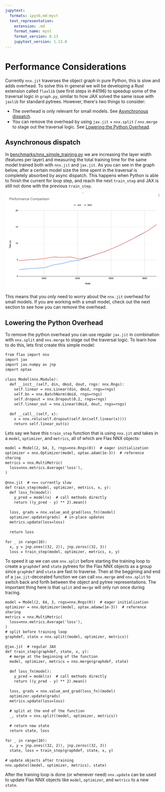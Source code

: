 ```yaml
---
jupytext:
  formats: ipynb,md:myst
  text_representation:
    extension: .md
    format_name: myst
    format_version: 0.13
    jupytext_version: 1.13.8
---
```


# Performance Considerations
Currently `nnx.jit` traverses the object graph in pure Python, this is slow and adds overhead. To solve this in general we will be developing a Rust extension called `flaxlib` (see first steps in #4196) to speedup some of the traversal logic in `graph.py`, similar to how JAX solved the same issue with `jaxlib` for standard pytrees. However, there's two things to consider:

* The overhead is only relevant for small models. See [Asynchronous dispatch](#asynchronous-dispatch).
* You can remove the overhead by using `jax.jit` + `nnx.split` / `nnx.merge` to stage out the traversal logic. See [Lowering the Python Overhead](#lowering-the-python-overhead).


## Asynchronous dispatch
In [benchmarks/nnx_simple_training.py](https://github.com/google/flax/blob/main/benchmarks/nnx_simple_training.py) we are increasing the layer width (features per layer) and measuring the total training time for the same model trained both with `nnx.jit` and `jax.jit`. As you can see in the graph below, after a certain model size the time spent in the traversal is completely absorbed by async dispatch. This happens when Python is able to finish the current for loop step, and reach the next `train_step` and JAX is still not done with the previous `train_step`. 

![performance-graph](images/performance-graph.png)

This means that you only need to worry about the `nnx.jit` overhead for small models. If you are working with a small model, check out the next section to see how you can remove the overhead.

## Lowering the Python Overhead
To remove the python overhead you can use regular `jax.jit` in combination with `nnx.split` and `nnx.merge` to stage out the traversal logic. To learn how to do this, lets first create this simple model:

```{code-cell}
from flax import nnx
import jax
import jax.numpy as jnp
import optax

class Model(nnx.Module):
  def __init__(self, din, dmid, dout, rngs: nnx.Rngs):
    self.linear = nnx.Linear(din, dmid, rngs=rngs)
    self.bn = nnx.BatchNorm(dmid, rngs=rngs)
    self.dropout = nnx.Dropout(0.2, rngs=rngs)
    self.linear_out = nnx.Linear(dmid, dout, rngs=rngs)

  def __call__(self, x):
    x = nnx.relu(self.dropout(self.bn(self.linear(x))))
    return self.linear_out(x)
```

Lets say we have this `train_step` function that is using `nnx.jit` and takes in a `model`, `optimizer`, and `metrics`, all of which are Flax NNX objects:

```{code-cell}
model = Model(2, 64, 3, rngs=nnx.Rngs(0))  # eager initialization
optimizer = nnx.Optimizer(model, optax.adam(1e-3))  # reference sharing
metrics = nnx.MultiMetric(
  loss=nnx.metrics.Average('loss'),
)

@nnx.jit  # <== currently slow
def train_step(model, optimizer, metrics, x, y):
  def loss_fn(model):
    y_pred = model(x)  # call methods directly
    return ((y_pred - y) ** 2).mean()

  loss, grads = nnx.value_and_grad(loss_fn)(model)
  optimizer.update(grads)  # in-place updates
  metrics.update(loss=loss)

  return loss
  
for _ in range(10):
  x, y = jnp.ones((32, 2)), jnp.zeros((32, 3))
  loss = train_step(model, optimizer, metrics, x, y)
```

To speed it up we can use `nnx.split` before starting the training loop to create a `graphdef` and `state` pytrees for the Flax NNX objects as a group since `graphdef` and `state` are fast to traverse. Then at the beggining and end of a `jax.jit`-decorated function we can call `nnx.merge` and `nnx.split` to switch back and forth between the object and pytree representations. The important thing here is that `split` and `merge` will only run once during tracing.

```{code-cell}
model = Model(2, 64, 3, rngs=nnx.Rngs(0))  # eager initialization
optimizer = nnx.Optimizer(model, optax.adamw(1e-3))  # reference sharing
metrics = nnx.MultiMetric(
  loss=nnx.metrics.Average('loss'),
)
# split before training loop
graphdef, state = nnx.split((model, optimizer, metrics))

@jax.jit  # regular JAX
def train_step(graphdef, state, x, y):
  # merge at the beginning of the function
  model, optimizer, metrics = nnx.merge(graphdef, state)

  def loss_fn(model):
    y_pred = model(x)  # call methods directly
    return ((y_pred - y) ** 2).mean()

  loss, grads = nnx.value_and_grad(loss_fn)(model)
  optimizer.update(grads)
  metrics.update(loss=loss)

  # split at the end of the function
  _, state = nnx.split((model, optimizer, metrics))

  # return new state
  return state, loss

for _ in range(10):
  x, y = jnp.ones((32, 2)), jnp.zeros((32, 3))
  state, loss = train_step(graphdef, state, x, y)

# update objects after training
nnx.update((model, optimizer, metrics), state)
```

After the training loop is done (or whenever need) `nnx.update` can be used to update Flax NNX objects like `model`, `optimizer`, and `metrics` to a new `state`.
